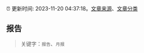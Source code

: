 :alarm_clock: 更新时间: 2023-11-20 04:37:18。[文章来源](/README.md)、[文章分类](/TAGS.md)

## 报告


> 关键字：`报告`、`月报`



